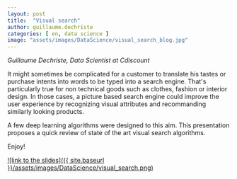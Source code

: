 ```yaml
---
layout: post
title:  "Visual search"
author: guillaume.dechriste
categories: [ en, data science ]
image: "assets/images/DataScience/visual_search_blog.jpg"
---
```

_Guillaume Dechriste, Data Scientist at Cdiscount_

It might sometimes be complicated for a customer to translate his tastes or purchase intents into words to be typed into a search engine.
That's particularly true for non technical goods such as clothes, fashion or interior design. In those cases, a picture based search engine could improve the user experience by recognizing visual attributes and recommanding similarly looking products.

A few deep learning algorithms were designed to this aim. This presentation proposes a quick review of state of the art visual search algorithms.

Enjoy!

[![link to the slides]({{ site.baseurl }}/assets/images/DataScience/visual_search.png)](https://www.slideshare.net/slideshow/embed_code/key/tj34WW8ARTirxy)